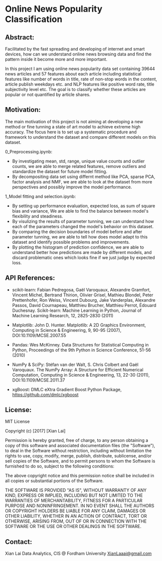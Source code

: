 # Online News Popularity Classification

## Abstract:
Facilitated by the fast spreading and developing of internet and smart devices, how can we understand online news browsing data and find the pattern inside it become more and more important.

In this project I am using online news popularity data set containing 39644 news articles and 57 features about each article including statistical features like number of words in title, rate of non-stop words in the content, article publish weekdays etc. and NLP features like positive word rate, title subjectivity level etc. The goal is to classify whether these articles are popular or not quantified by article shares. 

## Motivation:
The main motivation of this project is not aiming at developing a new method or fine tunning a state of art model to achieve extreme high accuracy. The focus here is to set up a systematic procedure and framework to understand the dataset and compare different models on this dataset.

0_Preprocessing.ipynb:
- By investigating mean, std, range, unique value counts and outlier counts, we are able to merge related features, remove outliers and standardize the dataset for future model fitting.
- By decompositing data set using differnt method like PCA, sparse PCA, factor analysis and NMF, we are able to look at the dataset from more perspectives and possibly improve the model performance.

1_Model fitting and selection.ipynb:
- By setting up performance evaluation, expected loss, as sum of square bias and variance, We are able to find the balance between model's flexibility and steadiness.
- By visulizing the results of parameter tunning, we can understand how each of the parameters changed the model's behavior on this dataset.
- By comparing the decision boundaries of model before and after parameter tunning, we are able to tell how does model adapt to this dataset and identify possible problems and improvements.
- By plotting the histogram of prediction confidence, we are able to understand better how predictions are made by different models, and discard problematic ones which looks fine if we just judge by expected loss.

## API References:
- scikit-learn: Fabian Pedregosa, Gaël Varoquaux, Alexandre Gramfort, Vincent Michel, Bertrand Thirion, Olivier Grisel, Mathieu Blondel, Peter Prettenhofer, Ron Weiss, Vincent Dubourg, Jake Vanderplas, Alexandre Passos, David Cournapeau, Matthieu Brucher, Matthieu Perrot, Édouard Duchesnay. Scikit-learn: Machine Learning in Python, Journal of Machine Learning Research, 12, 2825-2830 (2011)

- Matplotlib: John D. Hunter. Matplotlib: A 2D Graphics Environment, Computing in Science & Engineering, 9, 90-95 (2007), DOI:10.1109/MCSE.2007.55

- Pandas: Wes McKinney. Data Structures for Statistical Computing in Python, Proceedings of the 9th Python in Science Conference, 51-56 (2010)

- NumPy & SciPy: Stéfan van der Walt, S. Chris Colbert and Gaël Varoquaux. The NumPy Array: A Structure for Efficient Numerical Computation, Computing in Science & Engineering, 13, 22-30 (2011), DOI:10.1109/MCSE.2011.37

- xgBoost: DMLC eXtra Gradient Boost Python Package, https://github.com/dmlc/xgboost

## License:
MIT License

Copyright (c) [2017] [Xian Lai]

Permission is hereby granted, free of charge, to any person obtaining a copy of this software and associated documentation files (the "Software"), to deal in the Software without restriction, including without limitation the rights
to use, copy, modify, merge, publish, distribute, sublicense, and/or sell copies of the Software, and to permit persons to whom the Software is
furnished to do so, subject to the following conditions:

The above copyright notice and this permission notice shall be included in all
copies or substantial portions of the Software.

THE SOFTWARE IS PROVIDED "AS IS", WITHOUT WARRANTY OF ANY KIND, EXPRESS OR
IMPLIED, INCLUDING BUT NOT LIMITED TO THE WARRANTIES OF MERCHANTABILITY,
FITNESS FOR A PARTICULAR PURPOSE AND NONINFRINGEMENT. IN NO EVENT SHALL THE
AUTHORS OR COPYRIGHT HOLDERS BE LIABLE FOR ANY CLAIM, DAMAGES OR OTHER
LIABILITY, WHETHER IN AN ACTION OF CONTRACT, TORT OR OTHERWISE, ARISING FROM,
OUT OF OR IN CONNECTION WITH THE SOFTWARE OR THE USE OR OTHER DEALINGS IN THE
SOFTWARE.

## Contact:
Xian Lai
Data Analytics, CIS @ Fordham University
XianLaaai@gmail.com


